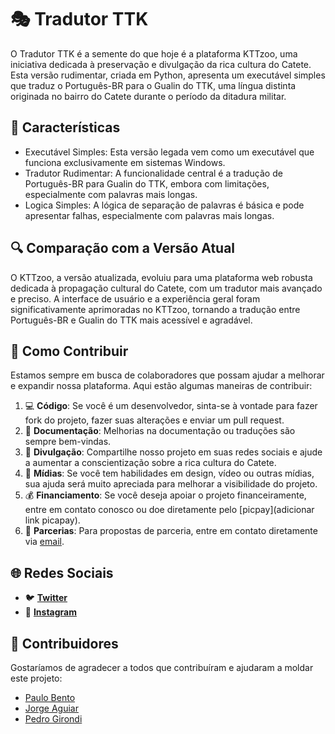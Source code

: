 # 🎭 Tradutor TTK

O Tradutor TTK é a semente do que hoje é a plataforma KTTzoo, uma iniciativa dedicada à preservação e divulgação da rica cultura do Catete. Esta versão rudimentar, criada em Python, apresenta um executável simples que traduz o Português-BR para o Gualin do TTK, uma língua distinta originada no bairro do Catete durante o período da ditadura militar.

## 📜 Características
- Executável Simples: Esta versão legada vem como um executável que funciona exclusivamente em sistemas Windows.
- Tradutor Rudimentar: A funcionalidade central é a tradução de Português-BR para Gualin do TTK, embora com limitações, especialmente com palavras mais longas.
- Logica Simples: A lógica de separação de palavras é básica e pode apresentar falhas, especialmente com palavras mais longas.

## 🔍 Comparação com a Versão Atual
O KTTzoo, a versão atualizada, evoluiu para uma plataforma web robusta dedicada à propagação cultural do Catete, com um tradutor mais avançado e preciso.
A interface de usuário e a experiência geral foram significativamente aprimoradas no KTTzoo, tornando a tradução entre Português-BR e Gualin do TTK mais acessível e agradável.

## 🤝 Como Contribuir

Estamos sempre em busca de colaboradores que possam ajudar a melhorar e expandir nossa plataforma. Aqui estão algumas maneiras de contribuir:

1. 💻 **Código**: Se você é um desenvolvedor, sinta-se à vontade para fazer fork do projeto, fazer suas alterações e enviar um pull request.
2. 📝 **Documentação**: Melhorias na documentação ou traduções são sempre bem-vindas.
3. 📣 **Divulgação**: Compartilhe nosso projeto em suas redes sociais e ajude a aumentar a conscientização sobre a rica cultura do Catete.
4. 🎨 **Mídias**: Se você tem habilidades em design, vídeo ou outras mídias, sua ajuda será muito apreciada para melhorar a visibilidade do projeto.
5. 💰 **Financiamento**: Se você deseja apoiar o projeto financeiramente, entre em contato conosco ou doe diretamente pelo [picpay](adicionar link picapay).
6. 🤝 **Parcerias**: Para propostas de parceria, entre em contato diretamente via [email](jvgrille@gmail.com).

## 🌐 Redes Sociais

- 🐦 **[Twitter](inserirlink)**
- 📸 **[Instagram](https://www.instagram.com/kttzoo.rj/)**

## 🙌 Contribuidores

Gostaríamos de agradecer a todos que contribuíram e ajudaram a moldar este projeto:

- [Paulo Bento](https://github.com/PauloHenriqueBento)
- [Jorge Aguiar](https://www.twitch.tv/ditasverso)
- [Pedro Girondi](https://www.twitch.tv/aakdrip)
